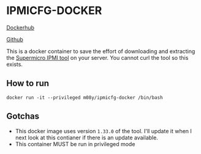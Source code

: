 # IPMICFG-DOCKER

[Dockerhub](https://hub.docker.com/r/m08y/ipmicfg-docker)

[Github](https://github.com/aneurinprice/ipmicfg-docker)

This is a docker container to save the effort of downloading and extracting the [Supermicro IPMI tool](https://www.supermicro.com/SwDownload/SwSelect_Free.aspx?cat=IPMI) on your server. You cannot curl the tool so this exists.

## How to run

```
docker run -it --privileged m08y/ipmicfg-docker /bin/bash
```

## Gotchas

- This docker image uses version `1.33.0` of the tool. I'll update it when I next look at this contianer if there is an update available.
- This container MUST be run in privileged mode
